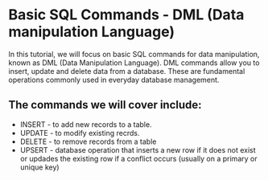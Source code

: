 # Basic SQL Commands - DML (Data manipulation Language)

In this tutorial, we will focus on basic SQL commands for data manipulation, known as DML (Data Manipulation Language). DML commands allow you to insert, update and delete data from a database. These are fundamental operations commonly used in everyday database management. 

## The commands we will cover include: 

* INSERT - to add new records to a table.
* UPDATE - to modify existing recrds.
* DELETE - to remove records from a table
* UPSERT - database operation that inserts a new row if it does not exist or updades the existing row if a conflict occurs (usually on a primary or unique key)



